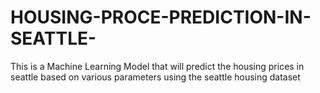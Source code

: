 # HOUSING-PROCE-PREDICTION-IN-SEATTLE-
This is a Machine Learning Model that will predict the housing prices in seattle based on various parameters using the seattle housing dataset
